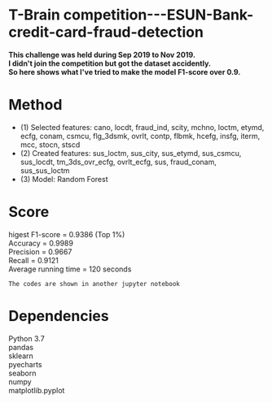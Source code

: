 # T-Brain competition---ESUN-Bank-credit-card-fraud-detection

**This challenge was held during Sep 2019 to Nov 2019.**  
**I didn't join the competition but got the dataset accidently.**  
**So here shows what I've tried to make the model F1-score over 0.9.**  


# Method  
* (1) Selected features: cano, locdt, fraud_ind, scity, mchno, loctm, etymd, ecfg, conam, csmcu, flg_3dsmk, ovrlt, contp, flbmk, hcefg, insfg, iterm, mcc, stocn, stscd  
* (2) Created features: sus_loctm, sus_city, sus_etymd, sus_csmcu, sus_locdt, tm_3ds_ovr_ecfg, ovrlt_ecfg, sus, fraud_conam, sus_sus_loctm
* (3) Model: Random Forest  


# Score  
higest F1-score = 0.9386 (Top 1%)  
Accuracy = 0.9989  
Precision = 0.9667  
Recall = 0.9121  
Average running time = 120 seconds  

`The codes are shown in another jupyter notebook`  

# Dependencies  
Python 3.7  
pandas  
sklearn  
pyecharts  
seaborn  
numpy  
matplotlib.pyplot  
